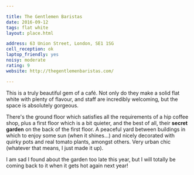 ```yaml
---

title: The Gentlemen Baristas
date: 2016-09-12
tags: flat white
layout: place.html

address: 63 Union Street, London, SE1 1SG
cell_reception: ok
laptop_friendly: yes
noisy: moderate
rating: 9
website: http://thegentlemenbaristas.com/

---
```


This is a truly beautiful gem of a café. Not only do they make a solid flat white with plenty of flavour, and staff are incredibly welcoming, but the space is absolutely gorgeous.

There's the ground floor which satisfies all the requirements of a hip coffee shop, plus a first floor which is a bit quieter, and the best of all, their **secret garden** on the back of the first floor. A peaceful yard between buildings in which to enjoy some sun (when it shines...) and nicely decorated with quirky pots and real tomato plants, amongst others. Very urban chic (whatever that means, I just made it up).

I am sad I found about the garden too late this year, but I will totally be coming back to it when it gets hot again next year!
